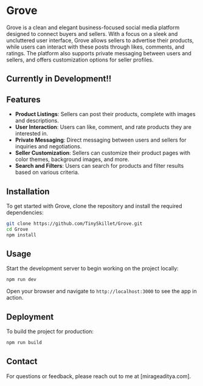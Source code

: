 # Grove

Grove is a clean and elegant business-focused social media platform designed to connect buyers and sellers. With a focus on a sleek and uncluttered user interface, Grove allows sellers to advertise their products, while users can interact with these posts through likes, comments, and ratings. The platform also supports private messaging between users and sellers, and offers customization options for seller profiles.

## Currently in Development!!

## Features

- **Product Listings**: Sellers can post their products, complete with images and descriptions.
- **User Interaction**: Users can like, comment, and rate products they are interested in.
- **Private Messaging**: Direct messaging between users and sellers for inquiries and negotiations.
- **Seller Customization**: Sellers can customize their product pages with color themes, background images, and more.
- **Search and Filters**: Users can search for products and filter results based on various criteria.

## Installation

To get started with Grove, clone the repository and install the required dependencies:

```bash
git clone https://github.com/TinySkillet/Grove.git
cd Grove
npm install
```

## Usage

Start the development server to begin working on the project locally:

```bash
npm run dev
```

Open your browser and navigate to `http://localhost:3000` to see the app in action.


## Deployment

To build the project for production:

```bash
npm run build
```

## Contact

For questions or feedback, please reach out to me at [mirageaditya.com].
